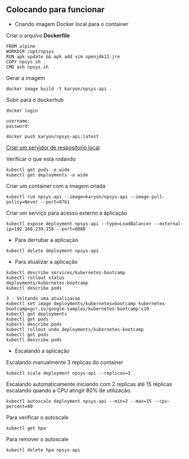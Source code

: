 ## Colocando para funcionar

- Criando imagem Docker local para o container

Criar o arquivo **Dockerfile**
```
FROM alpine
WORKDIR /opt/npsys
RUN apk update && apk add vim openjdk11-jre
COPY npsys.sh .
CMD ash npsys.sh
```

Gerar a imagem 
```
docker image build -t karyon/npsys-api .
```

Subir para o dockerhub
```
docker login

username:
password:

docker push karyon/npsys-api:latest
```

[Criar um servidor de respositorio local](server-registry-local.md)

Verificar o que está rodando
```
kubectl get pods -o wide
kubectl get deployments -o wide
```

Criar um container com a imagem criada
```
kubectl run npsys-api --image=karyon/npsys-api --image-pull-policy=Never --port=8761
```

Criar um serviço para acesso externo a aplicação
```
kubectl expose deployment npsys-api --type=LoadBalancer --external-ip=192.168.239.158 --port=8080
```

- Para derrubar a aplicação
```
kubectl delete deployment npsys-api
```

- Para atualizar a aplicação
```
kubectl describe services/kubernetes-bootcamp
kubectl rollout status
deployments/kubernetes-bootcamp
kubectl describe pods

3 - Voltando uma atualizacao
kubectl set image deployments/kubernetes=bootcamp kubernetes-bootcamp=gcr.io/google-samples/kubernetes-bootcamp:v10
kubectl get deployments
kubectl get pods
kubectl describe pods
kubectl rollout undo deployments/kubernetes-bootcamp
kubectl get pods
kubectl describe pods

```

- Escalando a aplicação

Escalando manualmente 3 replicas do container
```
kubectl scale deployment npsys-api --replicas=3
```

Escalando automaticamente iniciando com 2 replicas até 15 réplicas escalando quando a CPU atingir 80% de utilização.
```
kubectl autoscale deployment npsys-api --min=2 --max=15 --cpu-percent=80
```

Para verificar o autoscale
```
kubectl get hpa
```

Para remover o autoscale
```
kubectl delete hpa npsys-api
```
